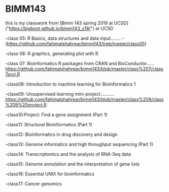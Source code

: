 # BIMM143

this is my classwork from [Bimm 143 spring 2019 at UCSD] ("https://bigboot.github.io/bimm143_s19/") at UCSD

-class 05: R Basics, data structures and data input........
-(https://github.com/fahimalshahrear/bimm143/tree/master/class05)

-class 06: R graphics, generating plot with R

-class 07: Bioinformatics R packages from CRAN and BioConductor...... 
https://github.com/fahimalshahrear/bimm143/blob/master/class%207/class7proj.R

-class08: Introduction to machine learning for Bioinformatics 1

-class09: Unsupervised learning mini-project...........
https://github.com/fahimalshahrear/bimm143/blob/master/class%209/class%209%20project.R

-class10:Project: Find a gene assignment (Part 1) 

-class11: Structural Bioinformatics (Part 1) 

-class12: Bioinformatics in drug discovery and design

-class13: Genome informatics and high throughput sequencing (Part 1) 

-class14: Transcriptomics and the analysis of RNA-Seq data 

-class15: Genome annotation and the interpretation of gene lists 

-class16: Essential UNIX for bioinformatics 

-class17: Cancer genomics 



